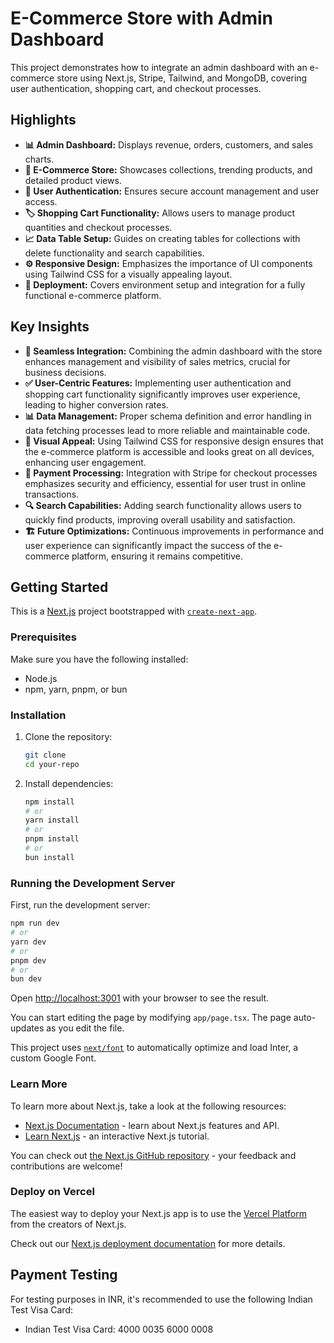 # E-Commerce Store with Admin Dashboard

This project demonstrates how to integrate an admin dashboard with an e-commerce store using Next.js, Stripe, Tailwind, and MongoDB, covering user authentication, shopping cart, and checkout processes.

## Highlights

- **📊 Admin Dashboard:** Displays revenue, orders, customers, and sales charts.
- **🛒 E-Commerce Store:** Showcases collections, trending products, and detailed product views.
- **🔐 User Authentication:** Ensures secure account management and user access.
- **🏷️ Shopping Cart Functionality:** Allows users to manage product quantities and checkout processes.
- **📈 Data Table Setup:** Guides on creating tables for collections with delete functionality and search capabilities.
- **⚙️ Responsive Design:** Emphasizes the importance of UI components using Tailwind CSS for a visually appealing layout.
- **🚀 Deployment:** Covers environment setup and integration for a fully functional e-commerce platform.

## Key Insights

- **🔄 Seamless Integration:** Combining the admin dashboard with the store enhances management and visibility of sales metrics, crucial for business decisions.
- **✅ User-Centric Features:** Implementing user authentication and shopping cart functionality significantly improves user experience, leading to higher conversion rates.
- **📊 Data Management:** Proper schema definition and error handling in data fetching processes lead to more reliable and maintainable code.
- **🎨 Visual Appeal:** Using Tailwind CSS for responsive design ensures that the e-commerce platform is accessible and looks great on all devices, enhancing user engagement.
- **🔗 Payment Processing:** Integration with Stripe for checkout processes emphasizes security and efficiency, essential for user trust in online transactions.
- **🔍 Search Capabilities:** Adding search functionality allows users to quickly find products, improving overall usability and satisfaction.
- **🏗️ Future Optimizations:** Continuous improvements in performance and user experience can significantly impact the success of the e-commerce platform, ensuring it remains competitive.

## Getting Started

This is a [Next.js](https://nextjs.org/) project bootstrapped with [`create-next-app`](https://github.com/vercel/next.js/tree/canary/packages/create-next-app).

### Prerequisites

Make sure you have the following installed:
- Node.js
- npm, yarn, pnpm, or bun

### Installation

1. Clone the repository:
   ```bash
   git clone 
   cd your-repo
   ```

2. Install dependencies:
   ```bash
   npm install
   # or
   yarn install
   # or
   pnpm install
   # or
   bun install
   ```

### Running the Development Server

First, run the development server:

```bash
npm run dev
# or
yarn dev
# or
pnpm dev
# or
bun dev
```

Open [http://localhost:3001](http://localhost:3001) with your browser to see the result.

You can start editing the page by modifying `app/page.tsx`. The page auto-updates as you edit the file.

This project uses [`next/font`](https://nextjs.org/docs/basic-features/font-optimization) to automatically optimize and load Inter, a custom Google Font.

### Learn More

To learn more about Next.js, take a look at the following resources:
- [Next.js Documentation](https://nextjs.org/docs) - learn about Next.js features and API.
- [Learn Next.js](https://nextjs.org/learn) - an interactive Next.js tutorial.

You can check out [the Next.js GitHub repository](https://github.com/vercel/next.js/) - your feedback and contributions are welcome!

### Deploy on Vercel

The easiest way to deploy your Next.js app is to use the [Vercel Platform](https://vercel.com/new?utm_medium=default-template&filter=next.js&utm_source=create-next-app&utm_campaign=create-next-app-readme) from the creators of Next.js.

Check out our [Next.js deployment documentation](https://nextjs.org/docs/deployment) for more details.

## Payment Testing

For testing purposes in INR, it's recommended to use the following Indian Test Visa Card:

- Indian Test Visa Card: 4000 0035 6000 0008





